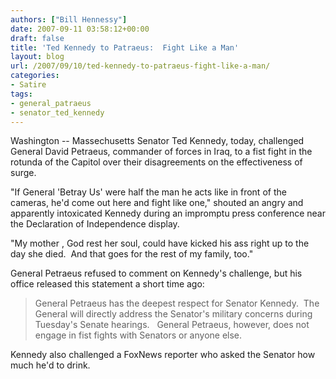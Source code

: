 ```yaml
---
authors: ["Bill Hennessy"]
date: 2007-09-11 03:58:12+00:00
draft: false
title: 'Ted Kennedy to Patraeus:  Fight Like a Man'
layout: blog
url: /2007/09/10/ted-kennedy-to-patraeus-fight-like-a-man/
categories:
- Satire
tags:
- general_patraeus
- senator_ted_kennedy
---
```


Washington -- Massechusetts Senator Ted Kennedy, today, challenged General David Petraeus, commander of forces in Iraq, to a fist fight in the rotunda of the Capitol over their disagreements on the effectiveness of surge.

"If General 'Betray Us' were half the man he acts like in front of the cameras, he'd come out here and fight like one," shouted an angry and apparently intoxicated Kennedy during an impromptu press conference near the Declaration of Independence display. 

"My mother , God rest her soul, could have kicked his ass right up to the day she died.  And that goes for the rest of my family, too."

General Petraeus refused to comment on Kennedy's challenge, but his office released this statement a short time ago:


> General Petraeus has the deepest respect for Senator Kennedy.  The General will directly address the Senator's military concerns during Tuesday's Senate hearings.   General Petraeus, however, does not engage in fist fights with Senators or anyone else.


Kennedy also challenged a FoxNews reporter who asked the Senator how much he'd to drink. 
